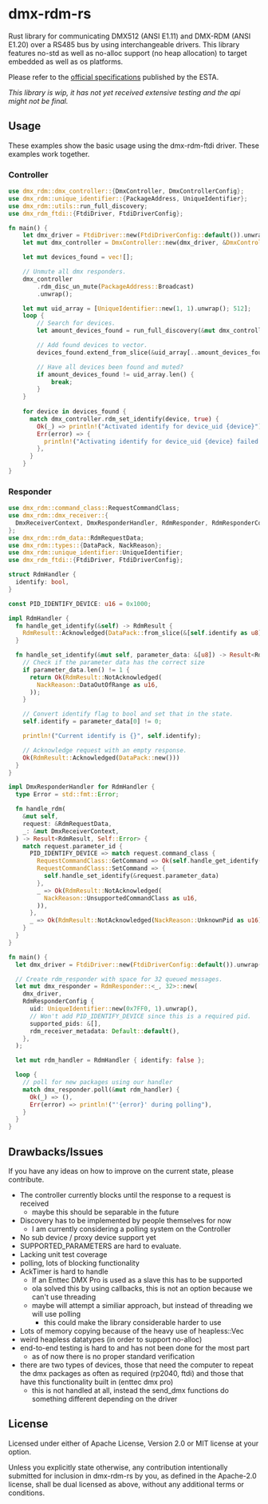 # dmx-rdm-rs

Rust library for communicating DMX512 (ANSI E1.11) and DMX-RDM (ANSI E1.20) over a RS485 bus by 
using interchangeable drivers. This library features no-std as well as no-alloc support 
(no heap allocation) to target embedded as well as os platforms.

Please refer to the [official specifications](https://tsp.esta.org/) published by the ESTA.

*This library is wip, it has not yet received extensive testing and the api might not be final.*

## Usage
These examples show the basic usage using the dmx-rdm-ftdi driver.
These examples work together.

### Controller

```rust
use dmx_rdm::dmx_controller::{DmxController, DmxControllerConfig};
use dmx_rdm::unique_identifier::{PackageAddress, UniqueIdentifier};
use dmx_rdm::utils::run_full_discovery;
use dmx_rdm_ftdi::{FtdiDriver, FtdiDriverConfig};

fn main() {
    let dmx_driver = FtdiDriver::new(FtdiDriverConfig::default()).unwrap();
    let mut dmx_controller = DmxController::new(dmx_driver, &DmxControllerConfig::default());

    let mut devices_found = vec![];

    // Unmute all dmx responders.
    dmx_controller
        .rdm_disc_un_mute(PackageAddress::Broadcast)
        .unwrap();

    let mut uid_array = [UniqueIdentifier::new(1, 1).unwrap(); 512];
    loop {
        // Search for devices.
        let amount_devices_found = run_full_discovery(&mut dmx_controller, &mut uid_array).unwrap();

        // Add found devices to vector.
        devices_found.extend_from_slice(&uid_array[..amount_devices_found]);

        // Have all devices been found and muted?
        if amount_devices_found != uid_array.len() {
            break;
        }
    }
  
    for device in devices_found { 
      match dmx_controller.rdm_set_identify(device, true) {
        Ok(_) => println!("Activated identify for device_uid {device}"),
        Err(error) => {
          println!("Activating identify for device_uid {device} failed with {error}")
        },
      }
    }
}
```

### Responder

```rust
use dmx_rdm::command_class::RequestCommandClass;
use dmx_rdm::dmx_receiver::{
  DmxReceiverContext, DmxResponderHandler, RdmResponder, RdmResponderConfig, RdmResult,
};
use dmx_rdm::rdm_data::RdmRequestData;
use dmx_rdm::types::{DataPack, NackReason};
use dmx_rdm::unique_identifier::UniqueIdentifier;
use dmx_rdm_ftdi::{FtdiDriver, FtdiDriverConfig};

struct RdmHandler {
  identify: bool,
}

const PID_IDENTIFY_DEVICE: u16 = 0x1000;

impl RdmHandler {
  fn handle_get_identify(&self) -> RdmResult {
    RdmResult::Acknowledged(DataPack::from_slice(&[self.identify as u8]).unwrap())
  }

  fn handle_set_identify(&mut self, parameter_data: &[u8]) -> Result<RdmResult, std::fmt::Error> {
    // Check if the parameter data has the correct size
    if parameter_data.len() != 1 {
      return Ok(RdmResult::NotAcknowledged(
        NackReason::DataOutOfRange as u16,
      ));
    }

    // Convert identify flag to bool and set that in the state.
    self.identify = parameter_data[0] != 0;

    println!("Current identify is {}", self.identify);

    // Acknowledge request with an empty response.
    Ok(RdmResult::Acknowledged(DataPack::new()))
  }
}

impl DmxResponderHandler for RdmHandler {
  type Error = std::fmt::Error;

  fn handle_rdm(
    &mut self,
    request: &RdmRequestData,
    _: &mut DmxReceiverContext,
  ) -> Result<RdmResult, Self::Error> {
    match request.parameter_id {
      PID_IDENTIFY_DEVICE => match request.command_class {
        RequestCommandClass::GetCommand => Ok(self.handle_get_identify()),
        RequestCommandClass::SetCommand => {
          self.handle_set_identify(&request.parameter_data)
        },
        _ => Ok(RdmResult::NotAcknowledged(
          NackReason::UnsupportedCommandClass as u16,
        )),
      },
      _ => Ok(RdmResult::NotAcknowledged(NackReason::UnknownPid as u16)),
    }
  }
}

fn main() {
  let dmx_driver = FtdiDriver::new(FtdiDriverConfig::default()).unwrap();

  // Create rdm_responder with space for 32 queued messages.
  let mut dmx_responder = RdmResponder::<_, 32>::new(
    dmx_driver,
    RdmResponderConfig {
      uid: UniqueIdentifier::new(0x7FF0, 1).unwrap(),
      // Won't add PID_IDENTIFY_DEVICE since this is a required pid.
      supported_pids: &[],
      rdm_receiver_metadata: Default::default(),
    },
  );

  let mut rdm_handler = RdmHandler { identify: false };

  loop {
    // poll for new packages using our handler
    match dmx_responder.poll(&mut rdm_handler) {
      Ok(_) => (),
      Err(error) => println!("'{error}' during polling"),
    }
  }
}
```

## Drawbacks/Issues
If you have any ideas on how to improve on the current state, please contribute.
- The controller currently blocks until the response to a request is received
  - maybe this should be separable in the future
- Discovery has to be implemented by people themselves for now
  - I am currently considering a polling system on the Controller
- No sub device / proxy device support yet
- SUPPORTED_PARAMETERS are hard to evaluate.
- Lacking unit test coverage
- polling, lots of blocking functionality
- AckTimer is hard to handle
  - If an Enttec DMX Pro is used as a slave this has to be supported
  - ola solved this by using callbacks, this is not an option because we can't use threading
  - maybe will attempt a similiar approach, but instead of threading we will use polling
    - this could make the library considerable harder to use
- Lots of memory copying because of the heavy use of heapless::Vec
- weird heapless datatypes (in order to support no-alloc)
- end-to-end testing is hard to and has not been done for the most part
  - as of now there is no proper standard verification
- there are two types of devices, those that need the computer to repeat the dmx packages as 
often as required (rp2040, ftdi) and those that have this functionality built in (enttec dmx pro)
  - this is not handled at all, instead the send_dmx functions do something different depending on the driver

## License
Licensed under either of Apache License, Version 2.0 or MIT license at your option.

Unless you explicitly state otherwise, any contribution intentionally submitted for inclusion in dmx-rdm-rs by you,
as defined in the Apache-2.0 license, shall be dual licensed as above, without any additional terms or conditions. 
